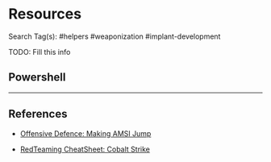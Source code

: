 # Resources

Search Tag(s): #helpers #weaponization #implant-development

TODO: Fill this info

## Powershell

---
## References

- [Offensive Defence: Making AMSI Jump](https://offensivedefence.co.uk/posts/making-amsi-jump/)

- [RedTeaming CheatSheet: Cobalt Strike](https://github.com/0xJs/RedTeaming_CheatSheet/blob/main/cobalt-strike.md)